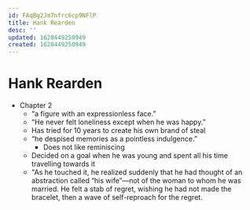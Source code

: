 ```yaml
---
id: FAqBg2Jm7nfrc6cp9NFlP
title: Hank Rearden
desc: ''
updated: 1628449250949
created: 1628449250949
---
```

# Hank Rearden
*   Chapter 2
    *   “a figure with an expressionless face.”
    *   “He never felt loneliness except when he was happy.”
    *   Has tried for 10 years to create his own brand of steal
    *   “he despised memories as a pointless indulgence.”
        *   Does not like reminiscing
    *   Decided on a goal when he was young and spent all his time travelling towards it
    *   "As he touched it, he realized suddenly that he had thought of an abstraction called “his wife”—not of the woman to whom he was married. He felt a stab of regret, wishing he had not made the bracelet, then a wave of self-reproach for the regret.
